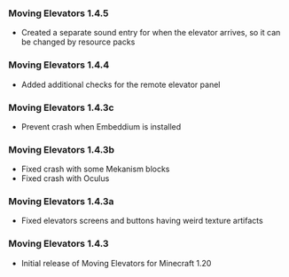 ### Moving Elevators 1.4.5
- Created a separate sound entry for when the elevator arrives, so it can be changed by resource packs

### Moving Elevators 1.4.4
- Added additional checks for the remote elevator panel

### Moving Elevators 1.4.3c
- Prevent crash when Embeddium is installed

### Moving Elevators 1.4.3b
- Fixed crash with some Mekanism blocks
- Fixed crash with Oculus

### Moving Elevators 1.4.3a
- Fixed elevators screens and buttons having weird texture artifacts

### Moving Elevators 1.4.3
- Initial release of Moving Elevators for Minecraft 1.20
